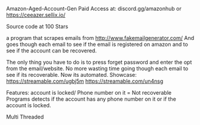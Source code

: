 Amazon-Aged-Account-Gen
Paid Access at: 
discord.gg/amazonhub or https://ceeazer.sellix.io/

Source code at 100 Stars 

 a program that scrapes emails from
http://www.fakemailgenerator.com/
And goes though each email to see
if the email is registered on amazon
and to see if the account can be recovered.

 The only thing you have to do is to press forget password
and enter the opt from the email/website.
No more wasting time going though each email to see if
its recoverable. Now its automated.
Showcase:
https://streamable.com/ugbj5m
https://streamable.com/un4nsg

Features:
account is locked/ Phone number on it = Not recoverable
Programs detects if the account has any phone
number on it or if the account is locked.

 Multi Threaded
